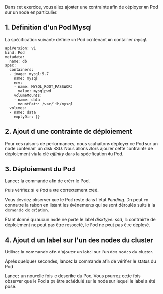 Dans cet exercice, vous allez ajouter une contrainte afin de déployer un Pod sur un node en particulier.

## 1. Définition d'un Pod Mysql

La spécification suivante définie un Pod contenant un container *mysql*.

```
apiVersion: v1
kind: Pod
metadata:
  name: db
spec:
  containers:
  - image: mysql:5.7
    name: mysql
    env:
    - name: MYSQL_ROOT_PASSWORD
      value: mysqlpwd
    volumeMounts:
    - name: data
      mountPath: /var/lib/mysql
  volumes:
  - name: data
    emptyDir: {}
```

## 2. Ajout d'une contrainte de déploiement

Pour des raisons de performances, nous souhaitons déployer ce Pod sur un node contenant un disk SSD. Nous allons alors ajouter cette contrainte de déploiement via la clé *affinity* dans la spécification du Pod.

## 3. Déploiement du Pod

Lancez la commande afin de créer le Pod.

Puis vérifiez si le Pod a été correctement créé.

Vous devriez observer que le Pod reste dans l'état *Pending*. On peut en connaitre la raison en listant les évènements qui se sont déroulés suite à la demande de création.

Etant donné qu'aucun node ne porte le label *disktype: ssd*, la contrainte de déploiement ne peut pas être respecté, le Pod ne peut pas être déployé.

## 4. Ajout d'un label sur l'un des nodes du cluster

Utilisez la commande afin d'ajouter un label sur l'un des nodes du cluster.

Après quelques secondes, lancez la commande afin de vérifier le status du Pod

Lancez un nouvelle fois le describe du Pod. Vous pourrez cette fois observer que le Pod a pu être schédulé sur le node sur lequel le label a été posé.

